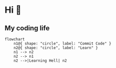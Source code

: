 # Hi 👋
## My coding life
```mermaid
flowchart
	n1@{ shape: "circle", label: "Commit Code" }
	n2@{ shape: "circle", label: "Learn" }
    n1 --> n2
    n2 --> n1
    n2 -->|Learning Hell| n2
````
